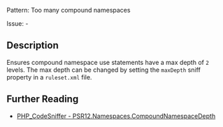 Pattern: Too many compound namespaces

Issue: -

## Description

Ensures compound namespace use statements have a max depth of `2` levels. The max depth can be changed by setting the `maxDepth` sniff property in a `ruleset.xml` file.

## Further Reading

* [PHP_CodeSniffer - PSR12.Namespaces.CompoundNamespaceDepth](https://github.com/PHPCSStandards/PHP_CodeSniffer/blob/master/src/Standards/PSR12/Sniffs/Namespaces/CompoundNamespaceDepthSniff.php)